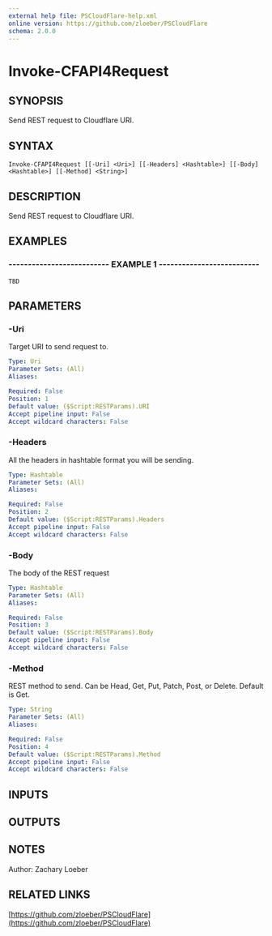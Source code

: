 ```yaml
---
external help file: PSCloudFlare-help.xml
online version: https://github.com/zloeber/PSCloudFlare
schema: 2.0.0
---
```


# Invoke-CFAPI4Request

## SYNOPSIS
Send REST request to Cloudflare URI.

## SYNTAX

```
Invoke-CFAPI4Request [[-Uri] <Uri>] [[-Headers] <Hashtable>] [[-Body] <Hashtable>] [[-Method] <String>]
```

## DESCRIPTION
Send REST request to Cloudflare URI.

## EXAMPLES

### -------------------------- EXAMPLE 1 --------------------------
```
TBD
```

## PARAMETERS

### -Uri
Target URI to send request to.

```yaml
Type: Uri
Parameter Sets: (All)
Aliases: 

Required: False
Position: 1
Default value: ($Script:RESTParams).URI
Accept pipeline input: False
Accept wildcard characters: False
```

### -Headers
All the headers in hashtable format you will be sending.

```yaml
Type: Hashtable
Parameter Sets: (All)
Aliases: 

Required: False
Position: 2
Default value: ($Script:RESTParams).Headers
Accept pipeline input: False
Accept wildcard characters: False
```

### -Body
The body of the REST request

```yaml
Type: Hashtable
Parameter Sets: (All)
Aliases: 

Required: False
Position: 3
Default value: ($Script:RESTParams).Body
Accept pipeline input: False
Accept wildcard characters: False
```

### -Method
REST method to send.
Can be Head, Get, Put, Patch, Post, or Delete.
Default is Get.

```yaml
Type: String
Parameter Sets: (All)
Aliases: 

Required: False
Position: 4
Default value: ($Script:RESTParams).Method
Accept pipeline input: False
Accept wildcard characters: False
```

## INPUTS

## OUTPUTS

## NOTES
Author: Zachary Loeber

## RELATED LINKS

[https://github.com/zloeber/PSCloudFlare](https://github.com/zloeber/PSCloudFlare)

